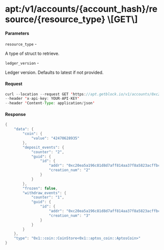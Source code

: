 # apt:/v1/accounts/{account\_hash}/resource/{resource\_type} \\\[GET\\]

#### Parameters

`resource_type` -

A type of struct to retrieve.

`ledger_version` -

Ledger version. Defaults to latest if not provided.

#### Request

```java
curl --location --request GET 'https://apt.getblock.io/v1/accounts/0xc20ea5a196c81d8d7aff814aa37f8a5823acffbc4193efd3b2aafc9ef2803255/resource/0x1::coin::CoinStore<0x1::aptos_coin::AptosCoin>?resource_type=0x1::coin::CoinStore<0x1::aptos_coin::AptosCoin>' 
--header 'x-api-key: YOUR-API-KEY' 
--header 'Content-Type: application/json' 
```

#### Response

```java
{
    "data": {
        "coin": {
            "value": "42470628935"
        },
        "deposit_events": {
            "counter": "2",
            "guid": {
                "id": {
                    "addr": "0xc20ea5a196c81d8d7aff814aa37f8a5823acffbc4193efd3b2aafc9ef2803255",
                    "creation_num": "2"
                }
            }
        },
        "frozen": false,
        "withdraw_events": {
            "counter": "1",
            "guid": {
                "id": {
                    "addr": "0xc20ea5a196c81d8d7aff814aa37f8a5823acffbc4193efd3b2aafc9ef2803255",
                    "creation_num": "3"
                }
            }
        }
    },
    "type": "0x1::coin::CoinStore<0x1::aptos_coin::AptosCoin>"
}
```
